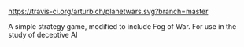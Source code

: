 https://travis-ci.org/arturblch/planetwars.svg?branch=master

A simple strategy game, modified to include Fog of War. For use in the study of deceptive AI
